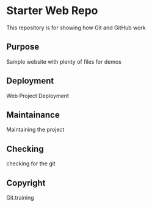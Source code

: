 # Starter Web Repo

This repository is for showing how Git and GitHub work

## Purpose

Sample website with plenty of files for demos

## Deployment

Web Project Deployment

## Maintainance

Maintaining the project

## Checking

checking for the git

## Copyright

Git.training
